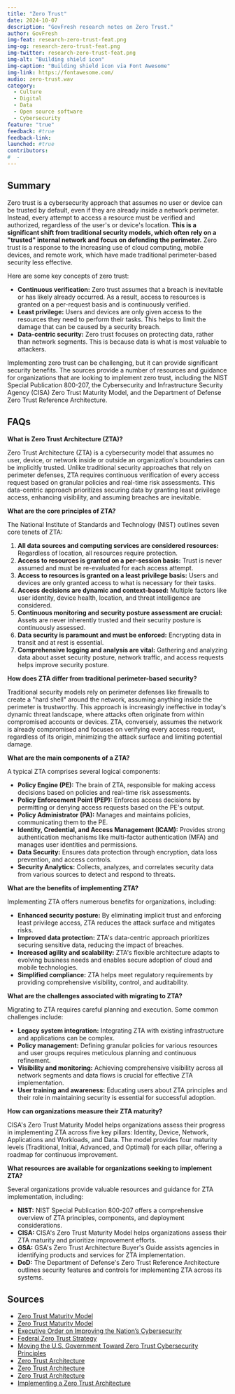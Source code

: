 ```yaml
---
title: "Zero Trust"
date: 2024-10-07
description: "GovFresh research notes on Zero Trust."
author: GovFresh
img-feat: research-zero-trust-feat.png
img-og: research-zero-trust-feat.png
img-twitter: research-zero-trust-feat.png
img-alt: "Building shield icon"
img-caption: "Building shield icon via Font Awesome"
img-link: https://fontawesome.com/
audio: zero-trust.wav
category:
  - Culture
  - Digital
  - Data
  - Open source software
  - Cybersecurity
feature: "true"
feedback: #true
feedback-link: 
launched: #true
contributors:
#  - 
---
```


## Summary

Zero trust is a cybersecurity approach that assumes no user or device can be trusted by default, even if they are already inside a network perimeter. Instead, every attempt to access a resource must be verified and authorized, regardless of the user's or device's location. **This is a significant shift from traditional security models, which often rely on a "trusted" internal network and focus on defending the perimeter.** Zero trust is a response to the increasing use of cloud computing, mobile devices, and remote work, which have made traditional perimeter-based security less effective.

Here are some key concepts of zero trust:

* **Continuous verification:** Zero trust assumes that a breach is inevitable or has likely already occurred. As a result, access to resources is granted on a per-request basis and is continuously verified.
* **Least privilege:** Users and devices are only given access to the resources they need to perform their tasks. This helps to limit the damage that can be caused by a security breach.
* **Data-centric security:** Zero trust focuses on protecting data, rather than network segments. This is because data is what is most valuable to attackers.

Implementing zero trust can be challenging, but it can provide significant security benefits. The sources provide a number of resources and guidance for organizations that are looking to implement zero trust, including the NIST Special Publication 800-207, the Cybersecurity and Infrastructure Security Agency (CISA) Zero Trust Maturity Model, and the Department of Defense Zero Trust Reference Architecture.

## FAQs

**What is Zero Trust Architecture (ZTA)?**

Zero Trust Architecture (ZTA) is a cybersecurity model that assumes no user, device, or network inside or outside an organization's boundaries can be implicitly trusted. Unlike traditional security approaches that rely on perimeter defenses, ZTA requires continuous verification of every access request based on granular policies and real-time risk assessments. This data-centric approach prioritizes securing data by granting least privilege access, enhancing visibility, and assuming breaches are inevitable.

**What are the core principles of ZTA?**

The National Institute of Standards and Technology (NIST) outlines seven core tenets of ZTA:

1. **All data sources and computing services are considered resources:** Regardless of location, all resources require protection.
2. **Access to resources is granted on a per-session basis:** Trust is never assumed and must be re-evaluated for each access attempt.
3. **Access to resources is granted on a least privilege basis:** Users and devices are only granted access to what is necessary for their tasks.
4. **Access decisions are dynamic and context-based:** Multiple factors like user identity, device health, location, and threat intelligence are considered.
5. **Continuous monitoring and security posture assessment are crucial:** Assets are never inherently trusted and their security posture is continuously assessed.
6. **Data security is paramount and must be enforced:** Encrypting data in transit and at rest is essential.
7. **Comprehensive logging and analysis are vital:** Gathering and analyzing data about asset security posture, network traffic, and access requests helps improve security posture.

**How does ZTA differ from traditional perimeter-based security?**

Traditional security models rely on perimeter defenses like firewalls to create a "hard shell" around the network, assuming anything inside the perimeter is trustworthy. This approach is increasingly ineffective in today's dynamic threat landscape, where attacks often originate from within compromised accounts or devices. ZTA, conversely, assumes the network is already compromised and focuses on verifying every access request, regardless of its origin, minimizing the attack surface and limiting potential damage.

**What are the main components of a ZTA?**

A typical ZTA comprises several logical components:

* **Policy Engine (PE):** The brain of ZTA, responsible for making access decisions based on policies and real-time risk assessments.
* **Policy Enforcement Point (PEP):** Enforces access decisions by permitting or denying access requests based on the PE's output.
* **Policy Administrator (PA):** Manages and maintains policies, communicating them to the PE.
* **Identity, Credential, and Access Management (ICAM):** Provides strong authentication mechanisms like multi-factor authentication (MFA) and manages user identities and permissions.
* **Data Security:** Ensures data protection through encryption, data loss prevention, and access controls.
* **Security Analytics:** Collects, analyzes, and correlates security data from various sources to detect and respond to threats.

**What are the benefits of implementing ZTA?**

Implementing ZTA offers numerous benefits for organizations, including:

* **Enhanced security posture:** By eliminating implicit trust and enforcing least privilege access, ZTA reduces the attack surface and mitigates risks.
* **Improved data protection:** ZTA's data-centric approach prioritizes securing sensitive data, reducing the impact of breaches.
* **Increased agility and scalability:** ZTA's flexible architecture adapts to evolving business needs and enables secure adoption of cloud and mobile technologies.
* **Simplified compliance:** ZTA helps meet regulatory requirements by providing comprehensive visibility, control, and auditability.

**What are the challenges associated with migrating to ZTA?**

Migrating to ZTA requires careful planning and execution. Some common challenges include:

* **Legacy system integration:** Integrating ZTA with existing infrastructure and applications can be complex.
* **Policy management:** Defining granular policies for various resources and user groups requires meticulous planning and continuous refinement.
* **Visibility and monitoring:** Achieving comprehensive visibility across all network segments and data flows is crucial for effective ZTA implementation.
* **User training and awareness:** Educating users about ZTA principles and their role in maintaining security is essential for successful adoption.

**How can organizations measure their ZTA maturity?**

CISA's Zero Trust Maturity Model helps organizations assess their progress in implementing ZTA across five key pillars: Identity, Device, Network, Applications and Workloads, and Data. The model provides four maturity levels (Traditional, Initial, Advanced, and Optimal) for each pillar, offering a roadmap for continuous improvement.

**What resources are available for organizations seeking to implement ZTA?**

Several organizations provide valuable resources and guidance for ZTA implementation, including:

* **NIST:** NIST Special Publication 800-207 offers a comprehensive overview of ZTA principles, components, and deployment considerations.
* **CISA:** CISA's Zero Trust Maturity Model helps organizations assess their ZTA maturity and prioritize improvement efforts.
* **GSA:** GSA's Zero Trust Architecture Buyer's Guide assists agencies in identifying products and services for ZTA implementation.
* **DoD:** The Department of Defense's Zero Trust Reference Architecture outlines security features and controls for implementing ZTA across its systems.

## Sources

- [Zero Trust Maturity Model](https://www.cisa.gov/zero-trust-maturity-model)
- [Zero Trust Maturity Model](https://www.cisa.gov/sites/default/files/2023-04/zero_trust_maturity_model_v2_508.pdf)
- [Executive Order on Improving the Nation’s Cybersecurity](https://www.whitehouse.gov/briefing-room/presidential-actions/2021/05/12/executive-order-on-improving-the-nations-cybersecurity/)
- [Federal Zero Trust Strategy](https://zerotrust.cyber.gov/federal-zero-trust-strategy/)
- [Moving the U.S. Government Toward Zero Trust Cybersecurity Principles](https://zerotrust.cyber.gov/)
- [Zero Trust Architecture](https://csrc.nist.gov/pubs/sp/800/207/final)
- [Zero Trust Architecture](https://www.nist.gov/publications/zero-trust-architecture)
- [Zero Trust Architecture](https://nvlpubs.nist.gov/nistpubs/SpecialPublications/NIST.SP.800-207.pdf)
- [Implementing a Zero Trust Architecture](https://www.nccoe.nist.gov/sites/default/files/legacy-files/zt-arch-fact-sheet.pdf)
